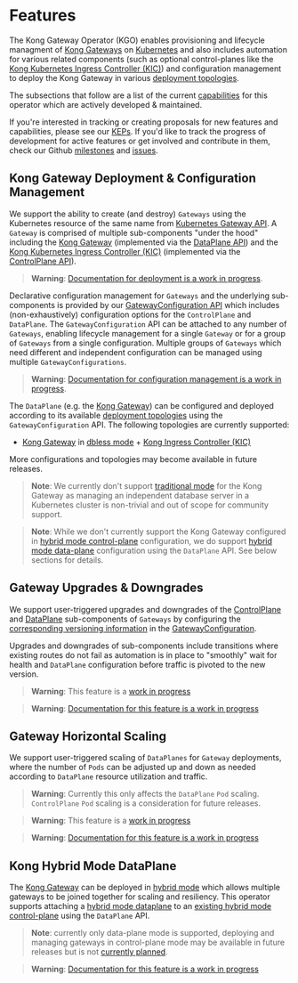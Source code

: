 # Features

The Kong Gateway Operator (KGO) enables provisioning and lifecycle managment
of [Kong Gateways][gw] on [Kubernetes][k8s] and also includes automation
for various related components (such as optional control-planes like the
[Kong Kubernetes Ingress Controller (KIC)][kic]) and configuration management
to deploy the Kong Gateway in various [deployment topologies][tops].

The subsections that follow are a list of the current [capabilities][caps] for
this operator which are actively developed & maintained.

If you're interested in tracking or creating proposals for new features and
capabilities, please see our [KEPs][keps]. If you'd like to track the progress
of development for active features or get involved and contribute in them, check
our Github [milestones][mst] and [issues][iss].

[gw]:https://github.com/kong/kong
[k8s]:https://kubernetes.io
[kic]:https://github.com/kong/kubernetes-ingress-controller
[tops]:https://docs.konghq.com/gateway/latest/production/deployment-topologies/
[caps]:https://sdk.operatorframework.io/docs/overview/operator-capabilities/
[keps]:https://github.com/Kong/gateway-operator/tree/main/keps
[mst]:https://github.com/kong/gateway-operator/milestone
[iss]:https://github.com/kong/gateway-operator/issues

## Kong Gateway Deployment & Configuration Management

We support the ability to create (and destroy) `Gateways` using the Kubernetes
resource of the same name from [Kubernetes Gateway API][gwapi]. A `Gateway` is
comprised of multiple sub-components "under the hood" including the [Kong
Gateway][gw] (implemented via the [DataPlane API][dapi]) and the [Kong
Kubernetes Ingress Controller (KIC)][kic] (implemented via the [ControlPlane
API][capi]).

> **Warning**: [Documentation for deployment is a work in progress](https://github.com/Kong/gateway-operator/issues/583).

Declarative configuration management for `Gateways` and the underlying
sub-components is provided by our [GatewayConfiguration API][gwcfg] which
includes (non-exhaustively) configuration options for the `ControlPlane`
and `DataPlane`. The `GatewayConfiguration` API can be attached to any
number of `Gateways`, enabling lifecycle management for a single `Gateway`
or for a group of `Gateways` from a single configuration. Multiple groups of
`Gateways` which need different and independent configuration can be managed
using multiple `GatewayConfigurations`.

> **Warning**: [Documentation for configuration management is a work in progress](https://github.com/Kong/gateway-operator/issues/591).

The `DataPlane` (e.g. the [Kong Gateway][gw]) can be configured and deployed
according to its available [deployment topologies][tops] using the
`GatewayConfiguration` API. The following topologies are currently supported:

-  [Kong Gateway][gw] in [dbless mode][dbl] + [Kong Ingress Controller (KIC)][kic]

More configurations and topologies may become available in future releases.

> **Note**: We currently don't support [traditional mode][trd] for the Kong
> Gateway as managing an independent database server in a Kubernetes cluster
> is non-trivial and out of scope for community support.

> **Note**: While we don't currently support the Kong Gateway configured in
> [hybrid mode control-plane][hybrc] configuration, we do support
> [hybrid mode data-plane][hybrd] configuration using the `DataPlane` API. See
> below sections for details.

[gwapi]:https://gateway-api.sigs.k8s.io
[gw]:https://github.com/kong/kong
[gwcfg]:https://pkg.go.dev/github.com/kong/gateway-operator@main/apis/v1alpha1#GatewayConfiguration
[tops]:https://docs.konghq.com/gateway/latest/production/deployment-topologies/
[dapi]:https://pkg.go.dev/github.com/kong/gateway-operator@main/apis/v1alpha1#DataPlane
[kic]:https://github.com/kong/kubernetes-ingress-controller
[capi]:https://pkg.go.dev/github.com/kong/gateway-operator@main/apis/v1alpha1#ControlPlane
[dbl]:https://docs.konghq.com/gateway/latest/production/deployment-topologies/db-less-and-declarative-config/
[trd]:https://docs.konghq.com/gateway/latest/production/deployment-topologies/traditional/
[hybrd]:https://docs.konghq.com/gateway/latest/production/deployment-topologies/hybrid-mode/setup/#install-and-start-data-planes
[hybrc]:https://docs.konghq.com/gateway/latest/production/deployment-topologies/hybrid-mode/setup/#set-up-the-control-plane

## Gateway Upgrades & Downgrades

We support user-triggered upgrades and downgrades of the [ControlPlane][capi]
and [DataPlane][dapi] sub-components of `Gateways` by configuring the
[corresponding versioning information][sp] in the [GatewayConfiguration][gwcfg].

Upgrades and downgrades of sub-components include transitions where existing
routes do not fail as automation is in place to "smoothly" wait for health
and `DataPlane` configuration before traffic is pivoted to the new version.

> **Warning**: This feature is a [work in progress](https://github.com/Kong/gateway-operator/milestone/21)

> **Warning**: [Documentation for this feature is a work in progress](https://github.com/Kong/gateway-operator/issues/584)

[capi]:https://pkg.go.dev/github.com/kong/gateway-operator@main/apis/v1alpha1#ControlPlane
[dapi]:https://pkg.go.dev/github.com/kong/gateway-operator@main/apis/v1alpha1#DataPlane
[sp]:https://pkg.go.dev/github.com/kong/gateway-operator@main/apis/v1alpha1#GatewayConfigurationSpec
[gwcfg]:https://pkg.go.dev/github.com/kong/gateway-operator@main/apis/v1alpha1#GatewayConfiguration

## Gateway Horizontal Scaling

We support user-triggered scaling of `DataPlanes` for `Gateway` deployments,
where the number of `Pods` can be adjusted up and down as needed according to
`DataPlane` resource utilization and traffic.

> **Warning**: Currently this only affects the `DataPlane` `Pod` scaling. `ControlPlane`
> `Pod` scaling is a consideration for future releases.

> **Warning**: This feature is a [work in progress](https://github.com/Kong/gateway-operator/milestone/21)

> **Warning**: [Documentation for this feature is a work in progress](https://github.com/Kong/gateway-operator/issues/585)

## Kong Hybrid Mode DataPlane

The [Kong Gateway][gw] can be deployed in [hybrid mode][hybr] which allows
multiple gateways to be joined together for scaling and resiliency. This
operator supports attaching a [hybrid mode dataplane][hybrd] to an [existing
hybrid mode control-plane][hybrc] using the `DataPlane` API.

> **Note**: currently only data-plane mode is supported, deploying and managing
> gateways in control-plane mode may be available in future releases but is not
> [currently planned][keps].

> **Warning**: [Documentation for this feature is a work in progress](https://github.com/Kong/gateway-operator/issues/592)

[gw]:https://github.com/kong/kong
[hybr]:https://docs.konghq.com/gateway/latest/production/deployment-topologies/hybrid-mode/
[hybrd]:https://docs.konghq.com/gateway/latest/production/deployment-topologies/hybrid-mode/setup/#install-and-start-data-planes
[hybrc]:https://docs.konghq.com/gateway/latest/production/deployment-topologies/hybrid-mode/setup/#set-up-the-control-plane
[keps]:https://github.com/Kong/gateway-operator/tree/main/keps
